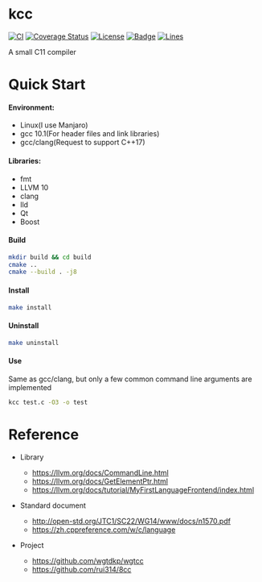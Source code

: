 # kcc

[![CI](https://github.com/KaiserLancelot/kcc/workflows/CI/badge.svg)](https://github.com/KaiserLancelot/kcc/actions)
[![Coverage Status](https://codecov.io/gh/KaiserLancelot/kcc/branch/master/graph/badge.svg)](https://codecov.io/gh/KaiserLancelot/kcc)
[![License](https://img.shields.io/github/license/KaiserLancelot/kcc)](LICENSE)
[![Badge](https://img.shields.io/badge/link-996.icu-%23FF4D5B.svg?style=flat-square)](https://996.icu/#/en_US)
[![Lines](https://tokei.rs/b1/github/KaiserLancelot/kcc)](https://github.com/Aaronepower/tokei)

A small C11 compiler

# Quick Start

#### Environment:

- Linux(I use Manjaro)
- gcc 10.1(For header files and link libraries)
- gcc/clang(Request to support C++17)

#### Libraries:

- fmt
- LLVM 10
- clang
- lld
- Qt
- Boost

#### Build

```bash
mkdir build && cd build
cmake ..
cmake --build . -j8
```

#### Install

```bash
make install
```

#### Uninstall

```bash
make uninstall
```

#### Use

Same as gcc/clang, but only a few common command line arguments are implemented

```bash
kcc test.c -O3 -o test
```

# Reference

- Library

  - https://llvm.org/docs/CommandLine.html
  - https://llvm.org/docs/GetElementPtr.html
  - https://llvm.org/docs/tutorial/MyFirstLanguageFrontend/index.html

- Standard document

  - http://open-std.org/JTC1/SC22/WG14/www/docs/n1570.pdf
  - https://zh.cppreference.com/w/c/language

- Project
  - https://github.com/wgtdkp/wgtcc
  - https://github.com/rui314/8cc

